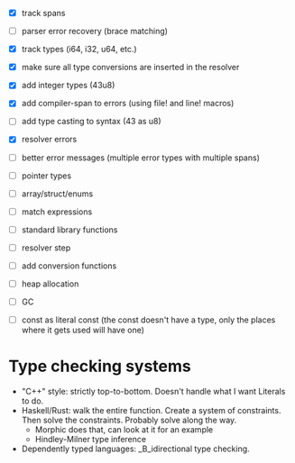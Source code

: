 - [x] track spans
- [ ] parser error recovery (brace matching)
- [x] track types (i64, i32, u64, etc.)
- [x] make sure all type conversions are inserted in the resolver
- [x] add integer types (43u8)
- [x] add compiler-span to errors (using file! and line! macros)
- [ ] add type casting to syntax (43 as u8)
- [x] resolver errors
- [ ] better error messages (multiple error types with multiple spans)
- [ ] pointer types
- [ ] array/struct/enums
- [ ] match expressions
- [ ] standard library functions
- [ ] resolver step
- [ ] add conversion functions
- [ ] heap allocation
- [ ] GC

- [ ] const as literal const (the const doesn't have a type, only the places where it gets used will have one)


# Type checking systems
- "C++" style: strictly top-to-bottom. Doesn't handle what I want Literals to do.
- Haskell/Rust: walk the entire function. Create a system of constraints. Then solve the constraints. Probably solve along the way.
  - Morphic does that, can look at it for an example
  - Hindley-Milner type inference
- Dependently typed languages: _B_idirectional type checking. 